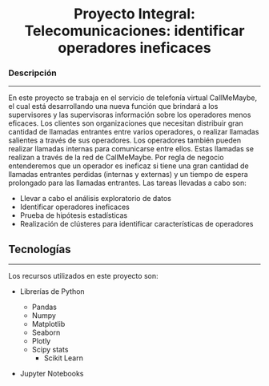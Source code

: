 <h1 align="center"> Proyecto Integral: Telecomunicaciones: identificar operadores ineficaces  </h1>

### Descripción
***
En este proyecto se trabaja en el servicio de telefonía virtual CallMeMaybe, el cual está desarrollando una nueva función que brindará a los supervisores y las supervisoras información sobre los operadores menos eficaces. 
Los clientes son organizaciones que necesitan distribuir gran cantidad de llamadas entrantes entre varios operadores, o realizar llamadas salientes a través de sus operadores. Los operadores también pueden realizar llamadas internas para comunicarse entre ellos. Estas llamadas se realizan a través de la red de CallMeMaybe.
Por regla de negocio entenderemos que un operador es ineficaz si tiene una gran cantidad de llamadas entrantes perdidas (internas y externas) y un tiempo de espera prolongado para las llamadas entrantes. 
Las tareas llevadas a cabo son:
*	Llevar a cabo el análisis exploratorio de datos
*	Identificar operadores ineficaces
*	Prueba de hipótesis estadísticas
*	Realización de clústeres para identificar características de operadores


## Tecnologías
***
Los recursos utilizados en este proyecto son:
* Librerías de Python 
	* Pandas 
	* Numpy
	* Matplotlib
	* Seaborn
  * Plotly
  * Scipy stats
	* Scikit Learn

* Jupyter Notebooks
